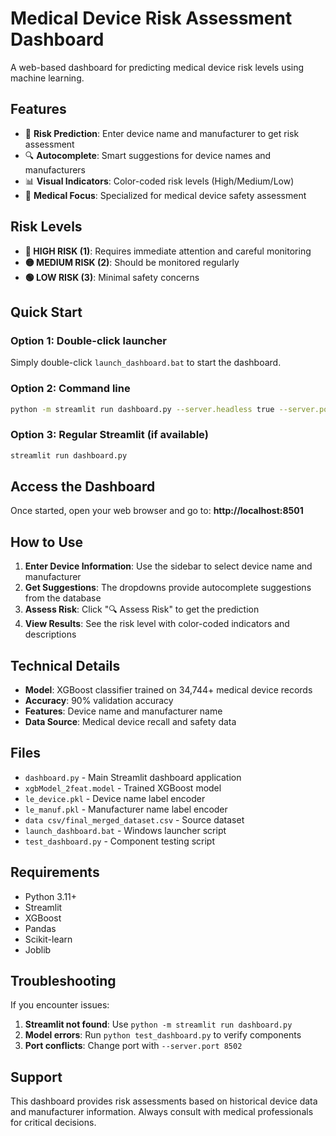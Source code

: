 # Medical Device Risk Assessment Dashboard

A web-based dashboard for predicting medical device risk levels using machine learning.

## Features

- 🎯 **Risk Prediction**: Enter device name and manufacturer to get risk assessment
- 🔍 **Autocomplete**: Smart suggestions for device names and manufacturers
- 📊 **Visual Indicators**: Color-coded risk levels (High/Medium/Low)
- 🏥 **Medical Focus**: Specialized for medical device safety assessment

## Risk Levels

- **🔴 HIGH RISK (1)**: Requires immediate attention and careful monitoring
- **🟡 MEDIUM RISK (2)**: Should be monitored regularly  
- **🟢 LOW RISK (3)**: Minimal safety concerns

## Quick Start

### Option 1: Double-click launcher
Simply double-click `launch_dashboard.bat` to start the dashboard.

### Option 2: Command line
```bash
python -m streamlit run dashboard.py --server.headless true --server.port 8501
```

### Option 3: Regular Streamlit (if available)
```bash
streamlit run dashboard.py
```

## Access the Dashboard

Once started, open your web browser and go to:
**http://localhost:8501**

## How to Use

1. **Enter Device Information**: Use the sidebar to select device name and manufacturer
2. **Get Suggestions**: The dropdowns provide autocomplete suggestions from the database
3. **Assess Risk**: Click "🔍 Assess Risk" to get the prediction
4. **View Results**: See the risk level with color-coded indicators and descriptions

## Technical Details

- **Model**: XGBoost classifier trained on 34,744+ medical device records
- **Accuracy**: 90% validation accuracy
- **Features**: Device name and manufacturer name
- **Data Source**: Medical device recall and safety data

## Files

- `dashboard.py` - Main Streamlit dashboard application
- `xgbModel_2feat.model` - Trained XGBoost model
- `le_device.pkl` - Device name label encoder
- `le_manuf.pkl` - Manufacturer name label encoder
- `data csv/final_merged_dataset.csv` - Source dataset
- `launch_dashboard.bat` - Windows launcher script
- `test_dashboard.py` - Component testing script

## Requirements

- Python 3.11+
- Streamlit
- XGBoost
- Pandas
- Scikit-learn
- Joblib

## Troubleshooting

If you encounter issues:

1. **Streamlit not found**: Use `python -m streamlit run dashboard.py`
2. **Model errors**: Run `python test_dashboard.py` to verify components
3. **Port conflicts**: Change port with `--server.port 8502`

## Support

This dashboard provides risk assessments based on historical device data and manufacturer information. Always consult with medical professionals for critical decisions.
